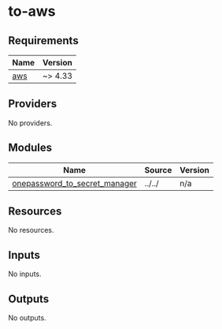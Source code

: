 # to-aws

<!-- BEGINNING OF PRE-COMMIT-TERRAFORM DOCS HOOK -->
## Requirements

| Name | Version |
|------|---------|
| <a name="requirement_aws"></a> [aws](#requirement\_aws) | ~> 4.33 |

## Providers

No providers.

## Modules

| Name | Source | Version |
|------|--------|---------|
| <a name="module_onepassword_to_secret_manager"></a> [onepassword\_to\_secret\_manager](#module\_onepassword\_to\_secret\_manager) | ../../ | n/a |

## Resources

No resources.

## Inputs

No inputs.

## Outputs

No outputs.
<!-- END OF PRE-COMMIT-TERRAFORM DOCS HOOK -->
